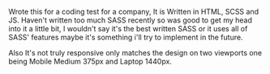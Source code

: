 Wrote this for a coding test for a company, It is Written in HTML, SCSS and JS. 
Haven't written too much SASS recently so was good to get my head into it a little bit, I wouldn't say it's the best written SASS or it uses all of SASS' features maybe it's something i'll try to implement in the future. 

Also It's not truly responsive only matches the design on two viewports one being Mobile Medium 375px and Laptop 1440px.
